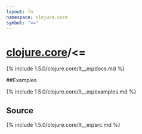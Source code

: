 ```yaml
---
layout: fn
namespace: clojure.core
symbol: "<="
---
```


# [clojure.core](../)/<=

{% include 1.5.0/clojure.core/lt__eq/docs.md %}

##Examples

{% include 1.5.0/clojure.core/lt__eq/examples.md %}
## Source
{% include 1.5.0/clojure.core/lt__eq/src.md %}

